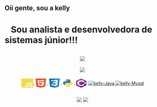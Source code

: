  ## Oii gente, sou a kelly
 
  <h1>&nbsp;&nbsp; Sou analista e desenvolvedora de sistemas júnior!!! </h1> &nbsp;
  <div align="center">
  <a href="https://github.com/AlvesKelly">
  <img height="180em" src="https://github-readme-stats.vercel.app/api?username=AlvesKelly&show_icons=true&theme=tokyonight&include_all_commits=true&count_private=true"/>
  </br>
  </br>
  <img height="180em" src="https://github-readme-stats.vercel.app/api/top-langs/?username=AlvesKelly&layout=compact&langs_count=7&theme=tokyonight"/>

  <div style="display: inline_block"><br>
  <img align="center" alt="kelly-Js" height="30" width="40" src="https://raw.githubusercontent.com/devicons/devicon/master/icons/javascript/javascript-plain.svg">
  <img align="center" alt="kelly-HTML" height="30" width="40" src="https://raw.githubusercontent.com/devicons/devicon/master/icons/html5/html5-original.svg">
  <img align="center" alt="kelly-CSS" height="30" width="40" src="https://raw.githubusercontent.com/devicons/devicon/master/icons/css3/css3-original.svg">
  <img align="center" alt="kelly-Python" height="30" width="40" src="https://raw.githubusercontent.com/devicons/devicon/master/icons/python/python-original.svg">
  <img align="center" alt="kelly-Csharp" height="30" width="40" src="https://raw.githubusercontent.com/devicons/devicon/master/icons/csharp/csharp-original.svg">
    <img align="center" alt="kelly-Java" height="30" width="40" src="https://cdn.jsdelivr.net/gh/devicons/devicon/icons/java/java-original-wordmark.svg">
  <img align="center" alt="kelly-Mysql" height="30" width="40" src="https://cdn.jsdelivr.net/gh/devicons/devicon/icons/mysql/mysql-plain-wordmark.svg">
  </div>

  ##
  
  <a href="https://www.instagram.com/kelly_aalvesx/" target="_blank"><img src="https://img.shields.io/badge/-Instagram-%23E4405F?style=for-the-badge&logo=instagram&logoColor=white" target="_blank"></a>
  <a href = "mailto:pereirakelly01739@gamil.com"><img src="https://img.shields.io/badge/-Gmail-%23333?style=for-the-badge&logo=gmail&logoColor=white" target="_blank">     </a>
  </div> 

